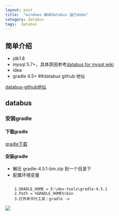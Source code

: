 ```yaml
---
layout: post
title:  "windows 编译databus 运行demo"
category: databus
tags:  databus 
---
```

## 简单介绍
- jdk1.8
- mysql 5.7+，具体原因参考[databus for mysql wiki](https://github.com/linkedin/databus/wiki/Databus-for-MySQL)
- idea
- gradle 4.5+
##databus github 地址

[databus-github地址](https://github.com/linkedin/databus)



## databus 


### 安装gradle

#### 下载gradle
[gradle下载](https://downloads.gradle.org/distributions/gradle-4.5.1-bin.zip?_ga=2.169882345.835005503.1519697246-1512123566.1519697246)

#### 安装gradle
+ 解压 gradle-4.5.1-bin.zip 到一个目录下
+ 配置环境变量
```

    1.GRADLE_HOME = E:\dev-tools\gradle-4.5.1
    2.Path = %GRADLE_HOME%\bin
    3.打开命令行工具：gradle -v 

```

![](https://ywendy.github.io/img/gradle/gradle-2.png)




































